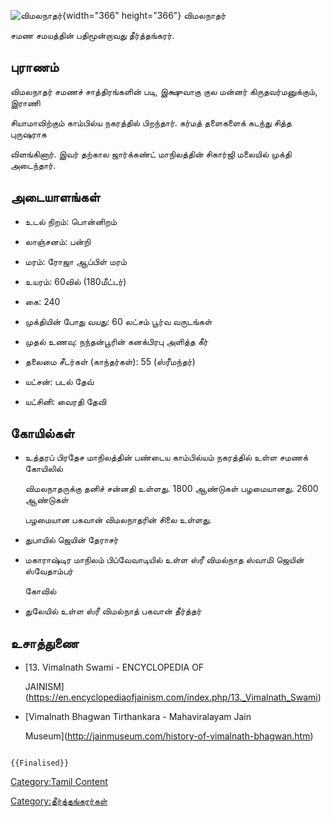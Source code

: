 ![விமலநாதர்](விமலநாதர்.jpg "விமலநாதர்"){width="366" height="366"} விமலநாதர்
சமண சமயத்தின் பதிமூன்றாவது தீர்த்தங்கரர்.

## புராணம்

விமலநாதர் சமணச் சாத்திரங்களின் படி, இக்ஷுவாகு குல மன்னர் கிருதவர்மனுக்கும், இராணி
சியாமாவிற்கும் காம்பில்ய நகரத்தில் பிறந்தார். கர்மத் தளைகளைக் கடந்து சித்த புருஷராக
விளங்கினார். இவர் தற்கால ஜார்க்கண்ட் மாநிலத்தின் சிகார்ஜி மலையில் முக்தி அடைந்தார்.

## அடையாளங்கள்

-   உடல் நிறம்: பொன்னிறம்
-   லாஞ்சனம்: பன்றி
-   மரம்: ரோஜா ஆப்பிள் மரம்
-   உயரம்: 60வில் (180மீட்டர்)
-   கை: 240
-   முக்தியின் போது வயது: 60 லட்சம் பூர்வ வருடங்கள்
-   முதல் உணவு: நந்தன்பூரின் கனக்பிரபு அளித்த கீர்
-   தலைமை சீடர்கள் (காந்தர்கள்): 55 (ஸ்ரீமந்தர்)
-   யட்சன்: படல் தேவ்
-   யட்சினி: வைரதி தேவி

## கோயில்கள்

-   உத்தரப் பிரதேச மாநிலத்தின் பண்டைய காம்பில்யம் நகரத்தில் உள்ள சமணக் கோயிலில்
    விமலநாதருக்கு தனிச் சன்னதி உள்ளது. 1800 ஆண்டுகள் பழமையானது. 2600 ஆண்டுகள்
    பழமையான பகவான் விமலநாதரின் சிலை உள்ளது.
-   துபாயில் ஜெயின் தேராசர்
-   மகாராஷ்டிர மாநிலம் பிப்வேவாடியில் உள்ள ஸ்ரீ விமல்நாத ஸ்வாமி ஜெயின் ஸ்வேதாம்பர்
    கோவில்
-   துலேயில் உள்ள ஸ்ரீ விமல்நாத் பகவான் தீர்த்தர்

## உசாத்துணை

-   [13. Vimalnath Swami - ENCYCLOPEDIA OF
    JAINISM](https://en.encyclopediaofjainism.com/index.php/13._Vimalnath_Swami)
-   [Vimalnath Bhagwan Tirthankara - Mahaviralayam Jain
    Museum](http://jainmuseum.com/history-of-vimalnath-bhagwan.htm)

```{=mediawiki}
{{Finalised}}
```
[Category:Tamil Content](Category:Tamil_Content "wikilink")
[Category:தீர்த்தங்கரர்கள்](Category:தீர்த்தங்கரர்கள் "wikilink")
